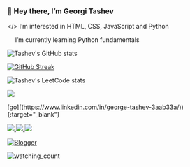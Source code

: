 ### :wave: Hey there, I’m Georgi Tashev

</> I’m interested in HTML, CSS, JavaScript and Python

<img src="https://www.shareicon.net/data/256x256/2016/07/16/634601_python_512x512.png" width="14"/> I’m currently learning Python fundamentals

<img alt="Tashev's GitHub stats" src="https://github-readme-stats-xaoccc.vercel.app/api?username=xaoccc&theme=dark&hide_border=true" />

[![GitHub Streak](http://github-readme-streak-stats.herokuapp.com?user=xaoccc&theme=dark&hide_border=true)](https://git.io/streak-stats)

![Tashev's LeetCode stats](https://leetcode-stats-six.vercel.app/api?username=xaocccc&theme=dark)

<a href="https://www.linkedin.com/in/george-tashev-3aab33a/" target="_blank">
<img src="https://img.shields.io/badge/linkedin-%230077B5.svg?style=for-the-badge&logo=linkedin&logoColor=white">
</a>

[go][(https://www.linkedin.com/in/george-tashev-3aab33a/)){:target="_blank"}

<a href="https://www.facebook.com/baipesho666" target="_blank">
<img src="https://img.shields.io/badge/Facebook-%231877F2.svg?style=for-the-badge&logo=Facebook&logoColor=white">
</a>
<a href="mailto:xaocccc@gmail.com" target="_blank">
<img src="https://img.shields.io/badge/Gmail-D14836?style=for-the-badge&logo=gmail&logoColor=white">
</a>
<a href="https://discordapp.com/users/tashev_undead#3003" target="_blank">
<img src="https://img.shields.io/badge/Discord-%235865F2.svg?style=for-the-badge&logo=discord&logoColor=white">
</a>
<a href="https://tashev83.blogspot.com/" target="_blank">
  
![Blogger](https://img.shields.io/badge/Blogger-FF5722?style=for-the-badge&logo=blogger&logoColor=white)
  
</a>

<img src="https://komarev.com/ghpvc/?username=xaoccc&color=brightgreen" alt="watching_count" />



<!---
https://api.codetabs.com/v1/loc/?github=xaoccc/python
xaoccc/xaoccc is a ✨ special ✨ repository because its `README.md` (this file) appears on your GitHub profile.
You can click the Preview link to take a look at your changes.
--->
